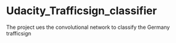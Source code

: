 # Udacity_Trafficsign_classifier
The project ues the convolutional network to classify the Germany trafficsign
